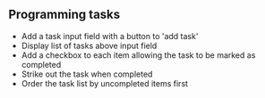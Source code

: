 ## Programming tasks

* Add a task input field with a button to 'add task'
* Display list of tasks above input field
* Add a checkbox to each item allowing the task to be marked as completed
* Strike out the task when completed
* Order the task list by uncompleted items first
